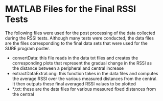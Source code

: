 # MATLAB Files for the Final RSSI Tests

The following files were used for the post processing of the data collected during the RSSI tests. Although many tests were conducted, the data files are the files corresponding to the final data sets that were used for the SURE program poster.

* convertData: this file reads in the data txt files and creates the corresponding plots that represent the gradual change in the RSSI as the distance between a peripheral and central increase
* extractDataExtraLong: this function takes in the data files and computes the average RSSI over the various measured distances from the central. It then outputs these final averaged RSSI values to be plotted
* *.txt: these are the data files for various measured fixed distances from the central
